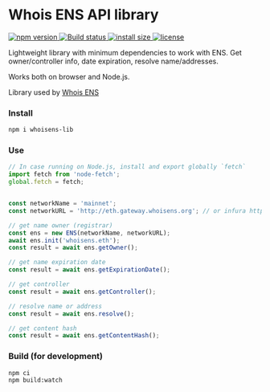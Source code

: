 # Whois ENS API library

<p>
  <a href="https://www.npmjs.com/package/whoisens-lib">
    <img src="https://img.shields.io/npm/v/whoisens-lib.svg" alt="npm version">
  </a>

  <a href="https://travis-ci.org/whoisens/whoisens-lib">
    <img src="https://api.travis-ci.org/whoisens/whoisens-lib.svg?branch=master" alt="Build status">
  </a>

  <a href="https://packagephobia.now.sh/result?p=whoisens-lib">
    <img src="https://packagephobia.now.sh/badge?p=whoisens-lib" alt="install size">
  </a>

  <a href="https://github.com/whoisens/whoisens-lib/blob/master/LICENSE">
    <img src="https://img.shields.io/npm/l/whoisens-lib.svg" alt="license">
  </a>
</p>


Lightweight library with minimum dependencies to work with ENS. Get owner/controller info,
date expiration, resolve name/addresses.

Works both on browser and Node.js.


Library used by [Whois ENS](https://whoisens.org)


### Install

```bash
npm i whoisens-lib
```


### Use


```javascript
// In case running on Node.js, install and export globally `fetch`
import fetch from 'node-fetch';
global.fetch = fetch;


const networkName = 'mainnet';
const networkURL = 'http://eth.gateway.whoisens.org'; // or infura https://${networkName}.infura.io/v3/<YOUR_KEY_HERE>

// get name owner (registrar)
const ens = new ENS(networkName, networkURL);
await ens.init('whoisens.eth');
const result = await ens.getOwner();

// get name expiration date
const result = await ens.getExpirationDate();

// get controller
const result = await ens.getController();

// resolve name or address
const result = await ens.resolve();

// get content hash
const result = await ens.getContentHash();
```


### Build (for development)
```bash
npm ci
npm build:watch
```
